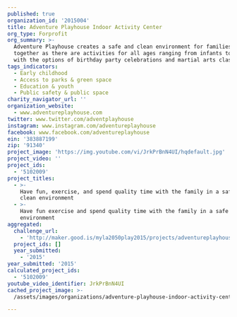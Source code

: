 ```yaml
---
published: true
organization_id: '2015004'
title: Adventure Playhouse Indoor Activity Center
org_type: Forprofit
org_summary: >-
  Adventure Playhouse creates a safe and clean environment for families to play
  together as there are activities for all ages ranging from infants to adults
  with the options of birthday party celebrations and martial arts classes.
tags_indicators:
  - Early childhood
  - Access to parks & green space
  - Education & youth
  - Public safety & public space
charity_navigator_url: ''
organization_website:
  - www.adventureplayhouse.com
twitter: www.twitter.com/adventplayhouse
instagram: www.instagram.com/adventureplayhouse
facebook: www.facebook.com/adventureplayhouse
ein: '383887199'
zip: '91340'
project_image: 'https://img.youtube.com/vi/JrkPrBnN4UI/hqdefault.jpg'
project_video: ''
project_ids:
  - '5102009'
project_titles:
  - >-
    Have fun, exercise, and spend quality time with the family in a safe and
    clean environment
  - >-
    Have fun exercise and spend quality time with the family in a safe and clean
    environment
aggregated:
  challenge_url:
    - 'http://maker.good.is/myla2050play2015/projects/adventureplayhouse.html'
  project_ids: []
  year_submitted:
    - '2015'
year_submitted: '2015'
calculated_project_ids:
  - '5102009'
youtube_video_identifier: JrkPrBnN4UI
cached_project_image: >-
  /assets/images/organizations/adventure-playhouse-indoor-activity-center/img.youtube.com/vi/JrkPrBnN4UI/hqdefault.jpg

---
```

